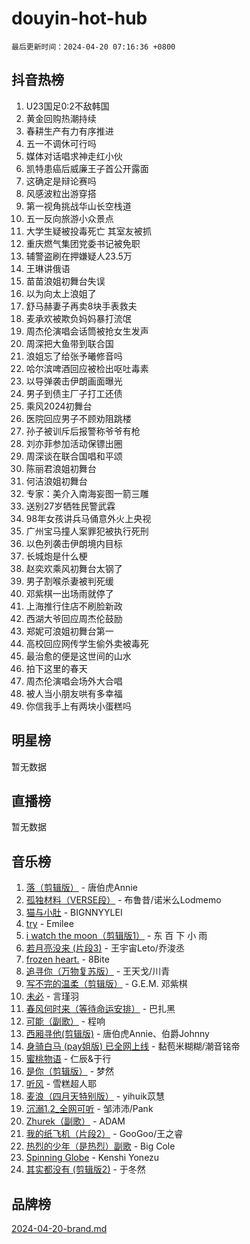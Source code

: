 # douyin-hot-hub

`最后更新时间：2024-04-20 07:16:36 +0800`

## 抖音热榜

1. U23国足0:2不敌韩国
1. 黄金回购热潮持续
1. 春耕生产有力有序推进
1. 五一不调休可行吗
1. 媒体对话唱求神走红小伙
1. 凯特患癌后威廉王子首公开露面
1. 这确定是辩论赛吗
1. 风感波粒出游穿搭
1. 第一视角挑战华山长空栈道
1. 五一反向旅游小众景点
1. 大学生疑被投毒死亡 其室友被抓
1. 重庆燃气集团党委书记被免职
1. 辅警盗刷在押嫌疑人23.5万
1. 王琳讲俄语
1. 苗苗浪姐初舞台失误
1. 以为向太上浪姐了
1. 舒马赫妻子再卖8块手表救夫
1. 麦承欢被欺负妈妈暴打流氓
1. 周杰伦演唱会话筒被抢女生发声
1. 周深把大鱼带到联合国
1. 浪姐忘了给张予曦修音吗
1. 哈尔滨啤酒回应被检出呕吐毒素
1. 以导弹袭击伊朗画面曝光
1. 男子到债主厂子打工还债
1. 乘风2024初舞台
1. 医院回应男子不顾劝阻跳楼
1. 孙子被训斥后报警称爷爷有枪
1. 刘亦菲参加活动保镖出圈
1. 周深谈在联合国唱和平颂
1. 陈丽君浪姐初舞台
1. 何洁浪姐初舞台
1. 专家：美介入南海妄图一箭三雕
1. 送别27岁牺牲民警武霖
1. 98年女孩讲兵马俑意外火上央视
1. 广州宝马撞人案罪犯被执行死刑
1. 以色列袭击伊朗境内目标
1. 长城炮是什么梗
1. 赵奕欢乘风初舞台太钢了
1. 男子割喉杀妻被判死缓
1. 邓紫棋一出场雨就停了
1. 上海推行住店不刷脸新政
1. 西湖大爷回应周杰伦鼓励
1. 郑妮可浪姐初舞台第一
1. 高校回应网传学生偷外卖被毒死
1. 最治愈的便是这世间的山水
1. 拍下这里的春天
1. 周杰伦演唱会场外大合唱
1. 被人当小朋友哄有多幸福
1. 你信我手上有两块小蛋糕吗

## 明星榜

暂无数据

## 直播榜

暂无数据

## 音乐榜

1. [落（剪辑版）](https://sf3-cdn-tos.douyinstatic.com/obj/tos-cn-ve-2774/o0h6HvN1BBbli9LtU3i5fQIleBQMF5Cg4TZmmC) - 唐伯虎Annie
1. [孤独材料（VERSE段）](https://sf5-hl-cdn-tos.douyinstatic.com/obj/tos-cn-ve-2774/ocX7glDNHYlwFeYrGQfBZoThtvPWy8tCCEBGKQ) - 布鲁昔/诺米么Lodmemo
1. [猫与小肚](https://sf5-hl-cdn-tos.douyinstatic.com/obj/tos-cn-ve-2774/osZeoClMECgK8DYl6VebABgbchEtPYQjZEnRtd) - BIGNNYYLEI
1. [try](https://sf6-cdn-tos.douyinstatic.com/obj/tos-cn-ve-2774/oMCYLreazYIFEgVb1vQdrJnJTbe8DDfiCA6gKw) - Emilee
1. [i watch the moon（剪辑版1）](https://sf27-cdn-tos.douyinstatic.com/obj/tos-cn-ve-2774/o0I9mSChzHZANMJIEBfkCQzzg6N5WAcVtqft9P) - 东 百 下 小 雨
1. [若月亮没来 (片段3)](https://sf3-cdn-tos.douyinstatic.com/obj/tos-cn-ve-2774/okfyEUsGW1B1ovJi5JiN9IjvAT2lMwA054GoEB) - 王宇宙Leto/乔浚丞
1. [frozen heart.](https://sf5-hl-cdn-tos.douyinstatic.com/obj/tos-cn-ve-2774/oIIWJfyjIACZA9zQMtnJ6hQQhFC4vhCupoRBsO) - 8Bite
1. [追寻你（万物复苏版）](https://sf5-hl-cdn-tos.douyinstatic.com/obj/tos-cn-ve-2774/oYeAZJsbjIDit9APmBg8u6uDUQnHmoCf3gbo74) - 王天戈/川青
1. [写不完的温柔（剪辑版）](https://sf27-cdn-tos.douyinstatic.com/obj/tos-cn-ve-2774/oYBzzZQJ233GfwkemJJffAIWgeIYrjZfWhHTcG) - G.E.M. 邓紫棋
1. [未必](https://sf5-hl-cdn-tos.douyinstatic.com/obj/tos-cn-ve-2774/ogntQMFnKQDZUgTCYuJgfLEtleYZZFxBQqhhFB) - 言瑾羽
1. [春风何时来（等待命运安排）](https://sf3-cdn-tos.douyinstatic.com/obj/tos-cn-ve-2774/oICBNbD3gelMfB4WgiD1KI2jQtXZE2FgHLwtsl) - 巴扎黑
1. [可能（副歌）](https://sf27-cdn-tos.douyinstatic.com/obj/tos-cn-ve-2774/cde1731888894259b333569393c2fb51) - 程响
1. [西厢寻他(剪辑版)](https://sf5-hl-cdn-tos.douyinstatic.com/obj/tos-cn-ve-2774/oUsAVfAQKlRNxEv5qxvIB8o5qmIWUcXbzJKJhw) - 唐伯虎Annie、伯爵Johnny
1. [身骑白马 (pay姐版) 已全网上线](https://sf3-cdn-tos.douyinstatic.com/obj/tos-cn-ve-2774/oQLO5ZgLsFkaDhdIIveF2zUCgfweY0gWaH4AQG) - 黏苞米糊糊/潮音铭帝
1. [蜜桃物语](https://sf5-hl-cdn-tos.douyinstatic.com/obj/tos-cn-ve-2774/oIhOSCZtIACtYU4XQkngiW9kCBfVD1Fz9IYeqL) - 仁辰&于行
1. [是你（剪辑版）](https://sf5-hl-cdn-tos.douyinstatic.com/obj/tos-cn-ve-2774/46019dae783c4c969944217fe1cfafc4) - 梦然
1. [听风](https://sf3-cdn-tos.douyinstatic.com/obj/tos-cn-ve-2774/oAPa3yDDDIZygYzQdBemCAIngcCeEARgbQDtJC) - 雪糕超人耶
1. [麦浪（四月天特别版）](https://sf3-cdn-tos.douyinstatic.com/obj/tos-cn-ve-2774/26f5501a6547411fa3fbedc592fed0ad) - yihuik苡慧
1. [沉溺1.2_全网可听](https://sf3-cdn-tos.douyinstatic.com/obj/tos-cn-ve-2774/ok2QoiBqsWAX9McZmWiI9gAB0EzwD4Xj6yfmtH) - 邹沛沛/Pank
1. [Zhurek（副歌）](https://sf3-cdn-tos.douyinstatic.com/obj/tos-cn-ve-2774/ooQm8FBZQDlf0btEYgVpCcSCQfrdJGBEKZYBGS) - ADAM
1. [我的纸飞机（片段2）](https://sf27-cdn-tos.douyinstatic.com/obj/tos-cn-ve-2774/oM2ZrKcg2CD5AeRB2gkeXOFB1IxAGJdZPazYHf) - GooGoo/王之睿
1. [热烈的少年（是热烈）副歌](https://sf5-hl-cdn-tos.douyinstatic.com/obj/tos-cn-ve-2774/owVNI0CLDAUMtSz6TEYvfFBFL4UDFFhLfgK8fa) - Big Cole
1. [Spinning Globe](https://sf5-hl-cdn-tos.douyinstatic.com/obj/tos-cn-ve-2774/oAYhDobngQZXzvJaWpxueRR0jC4FZDexedXDYA) - Kenshi Yonezu
1. [其实都没有 (剪辑版2)](https://sf3-cdn-tos.douyinstatic.com/obj/tos-cn-ve-2774/oEBNQenHZtBhxYjGgUDQk0BCHTigQafgFlbQ7k) - 于冬然

## 品牌榜

[2024-04-20-brand.md](2024-04-20-brand.md)
